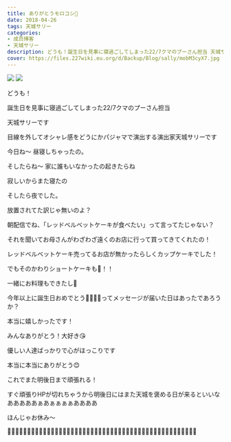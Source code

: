 ```yaml
---
title: ありがとうモロコシ🌽
date: 2018-04-26
tags: 天城サリー
categories: 
- 成员博客
- 天城サリー
description: どうも！誕生日を見事に寝過ごしてしまった22/7クマのプーさん担当 天城サリーです目線を外してオシャレ感をどうにかパジャマで演出する演出家天城サリーです今日ね〜 昼寝しちゃったの。そしたらね〜 家に誰もい...
cover: https://files.227wiki.eu.org/d/Backup/Blog/sally/mobM3cyX7.jpg 
---
```

![](https://files.227wiki.eu.org/d/Backup/Blog/sally/mobM3cyX7.jpg)
![](https://files.227wiki.eu.org/d/Backup/Blog/sally/mobhHVQxY.jpg)

どうも！




誕生日を見事に寝過ごしてしまった22/7クマのプーさん担当 




天城サリーです




目線を外してオシャレ感をどうにかパジャマで演出する演出家天城サリーです


今日ね〜 昼寝しちゃったの。




そしたらね〜 家に誰もいなかったの起きたらね




寂しいからまた寝たの




そしたら夜でした。




放置されてた訳じゃ無いのよ？




朝配信でね、「レッドベルベットケーキが食べたい」って言ってたじゃない？




それを聞いてお母さんがわざわざ遠くのお店に行って買ってきてくれたの！




レッドベルベットケーキ売ってるお店が無かったらしくカップケーキでした！




でもそのかわりショートケーキも🎂！！




一緒にお料理もできたし💝



今年以上に誕生日おめでとう🎈🎂🎁🎉ってメッセージが届いた日はあったであろうか？




本当に嬉しかったです！




みんなありがとう！大好き😘




優しい人達ばっかりで心がほっこりです




本当に本当にありがとう😊 




これでまた明後日まで頑張れる！




すぐ頑張りHPが切れちゃうから明後日にはまた天城を褒める日が来るといいなあああああぁあぁぁぁぁああああ




ほんじゃお休み〜



🔪🔪🔪🔪🔪🔪🔪🔪🔪🔪🔪🔪🔪🔪🔪🔪🔪🔪🔪🎉🔪🔪🔪🔪🔪🎈🔪🔪🔪🔪🔪🎂🔪🔪🔪🔪🔪🔪🔪🔪🔪🔪🔪🔪🔪🔪🔪🔪




